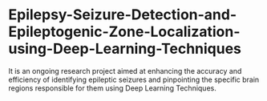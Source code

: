 # Epilepsy-Seizure-Detection-and-Epileptogenic-Zone-Localization-using-Deep-Learning-Techniques
It is an ongoing research project aimed at enhancing the accuracy and efficiency of identifying epileptic seizures and pinpointing the specific brain regions responsible for them using Deep Learning Techniques.
